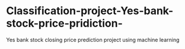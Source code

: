 # Classification-project-Yes-bank-stock-price-pridiction-
Yes bank stock closing price prediction project using machine learning
